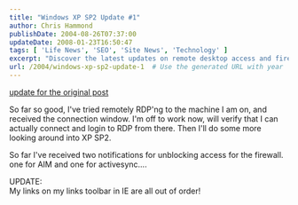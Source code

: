 ```yaml
---
title: "Windows XP SP2 Update #1"
author: Chris Hammond
publishDate: 2004-08-26T07:37:00
updateDate: 2008-01-23T16:50:47
tags: [ 'Life News', 'SEO', 'Site News', 'Technology' ]
excerpt: "Discover the latest updates on remote desktop access and firewall notifications. Stay tuned for more insights on XP SP2 and IE link toolbar issues."
url: /2004/windows-xp-sp2-update-1  # Use the generated URL with year
---
```

<P><A href="https://www.chrishammond.com/archive/2004/08/26/241">update for the original post</A></P> <P>So far so good, I've tried remotely RDP'ng to the machine&nbsp;I am on, and received the connection window. I'm off to work now, will verify that I can actually connect and login to RDP from there. Then I'll do some more looking around into XP SP2.</P> <P>So far I've received two notifications for unblocking access for the firewall. one for AIM and one for activesync....</P> <P>UPDATE:<BR>My links on my links toolbar in IE are all out of order!</P>

